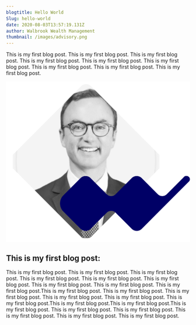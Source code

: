 ```yaml
---
blogtitle: Hello World
Slug: hello-world
date: 2020-08-03T13:57:19.131Z
author: Walbrook Wealth Management
thumbnail: /images/advisory.png
---
```

This is my first blog post. This is my first blog post. This is my first blog post. This is my first blog post. This is my first blog post. This is my first blog post. This is my first blog post. This is my first blog post. This is my first blog post.

![](src/images/about.png)

## This is my first blog post:

This is my first blog post. This is my first blog post. This is my first blog post. This is my first blog post. This is my first blog post. This is my first blog post. This is my first blog post. This is my first blog post. This is my first blog post.This is my first blog post. This is my first blog post. This is my first blog post. This is my first blog post. This is my first blog post. This is my first blog post.This is my first blog post.This is my first blog post.This is my first blog post. This is my first blog post. This is my first blog post. This is my first blog post. This is my first blog post. This is my first blog post.